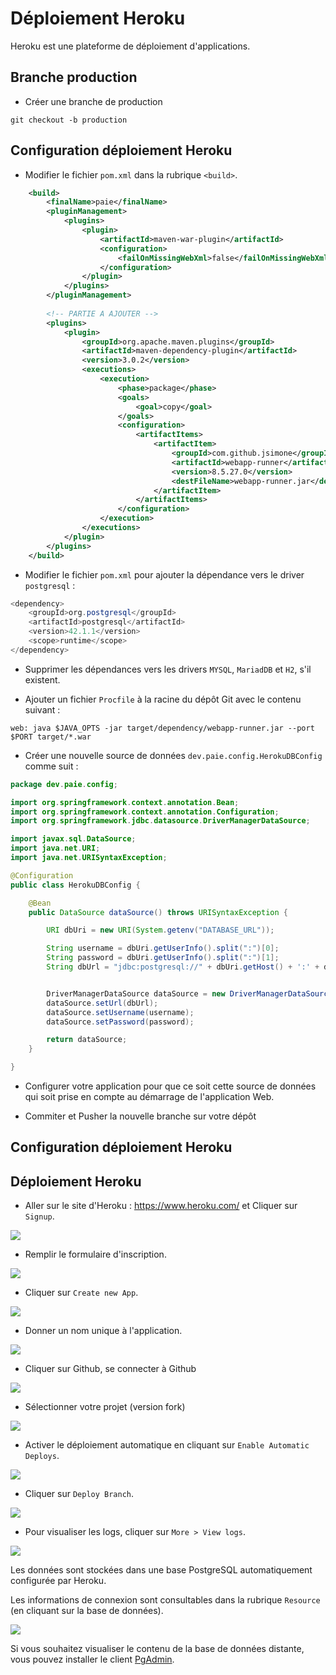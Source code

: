 # Déploiement Heroku

Heroku est une plateforme de déploiement d'applications.

## Branche production

* Créer une branche de production

```
git checkout -b production
```

## Configuration déploiement Heroku

* Modifier le fichier `pom.xml` dans la rubrique `<build>`.

```xml
    <build>
		<finalName>paie</finalName>
		<pluginManagement>
			<plugins>
				<plugin>
					<artifactId>maven-war-plugin</artifactId>
					<configuration>
						<failOnMissingWebXml>false</failOnMissingWebXml>
					</configuration>
				</plugin>
			</plugins>
		</pluginManagement>
		
		<!-- PARTIE A AJOUTER -->
		<plugins>
			<plugin>
				<groupId>org.apache.maven.plugins</groupId>
				<artifactId>maven-dependency-plugin</artifactId>
				<version>3.0.2</version>
				<executions>
					<execution>
						<phase>package</phase>
						<goals>
							<goal>copy</goal>
						</goals>
						<configuration>
							<artifactItems>
								<artifactItem>
									<groupId>com.github.jsimone</groupId>
									<artifactId>webapp-runner</artifactId>
									<version>8.5.27.0</version>
									<destFileName>webapp-runner.jar</destFileName>
								</artifactItem>
							</artifactItems>
						</configuration>
					</execution>
				</executions>
			</plugin>
		</plugins>
	</build>
```

* Modifier le fichier `pom.xml` pour ajouter la dépendance vers le driver `postgresql` :

```java
<dependency>
    <groupId>org.postgresql</groupId>
    <artifactId>postgresql</artifactId>
    <version>42.1.1</version>
    <scope>runtime</scope>
</dependency>
```

* Supprimer les dépendances vers les drivers `MYSQL`, `MariadDB` et `H2`, s'il existent.

* Ajouter un fichier `Procfile` à la racine du dépôt Git avec le contenu suivant :

```
web: java $JAVA_OPTS -jar target/dependency/webapp-runner.jar --port $PORT target/*.war
```
* Créer une nouvelle source de données `dev.paie.config.HerokuDBConfig` comme suit :

```java
package dev.paie.config;

import org.springframework.context.annotation.Bean;
import org.springframework.context.annotation.Configuration;
import org.springframework.jdbc.datasource.DriverManagerDataSource;

import javax.sql.DataSource;
import java.net.URI;
import java.net.URISyntaxException;

@Configuration
public class HerokuDBConfig {

    @Bean
    public DataSource dataSource() throws URISyntaxException {

        URI dbUri = new URI(System.getenv("DATABASE_URL"));

        String username = dbUri.getUserInfo().split(":")[0];
        String password = dbUri.getUserInfo().split(":")[1];
        String dbUrl = "jdbc:postgresql://" + dbUri.getHost() + ':' + dbUri.getPort() + dbUri.getPath() + "?sslmode=require";


        DriverManagerDataSource dataSource = new DriverManagerDataSource();
        dataSource.setUrl(dbUrl);
        dataSource.setUsername(username);
        dataSource.setPassword(password);

        return dataSource;
    }

}
```

* Configurer votre application pour que ce soit cette source de données qui soit prise en compte au démarrage de l'application Web.

* Commiter et Pusher la nouvelle branche sur votre dépôt

## Configuration déploiement Heroku

## Déploiement Heroku

* Aller sur le site d'Heroku : https://www.heroku.com/ et Cliquer sur `Signup`.

![](images/heroku-1.png)

* Remplir le formulaire d'inscription.

![](images/heroku-2.png)

* Cliquer sur `Create new App`.

![](images/heroku-3.png)

* Donner un nom unique à l'application.

![](images/heroku-4.png)

* Cliquer sur Github, se connecter à Github

![](images/heroku-5.png)

* Sélectionner votre projet (version fork)

![](images/heroku-6.png)

* Activer le déploiement automatique en cliquant sur `Enable Automatic Deploys`.

![](images/heroku-7.png) 

* Cliquer sur `Deploy Branch`.

![](images/heroku-8.png)

* Pour visualiser les logs, cliquer sur `More > View logs`.

![](images/heroku-10.png)


Les données sont stockées dans une base PostgreSQL automatiquement configurée par Heroku.

Les informations de connexion sont consultables dans la rubrique `Resource` (en cliquant sur la base de données).

![](images/heroku-11.png)

Si vous souhaitez visualiser le contenu de la base de données distante, vous pouvez installer le client [PgAdmin](https://www.pgadmin.org/).

